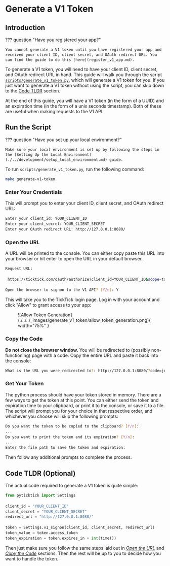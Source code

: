 # Generate a V1 Token

## Introduction

??? question "Have you registered your app?"

    You cannot generate a V1 token until you have registered your app and received your client ID, client secret, and OAuth redirect URL. You can find the guide to do this [here](register_v1_app.md).

To generate a V1 token, you will need to have your client ID, client secret, and OAuth redirect URL in hand. This guide will walk you through the script [`scripts/generate_v1_token.py`](https://github.com/sebpretzer/pyticktick/blob/main/scripts/generate_v1_token.py), which will generate a V1 token for you. If you just want to generate a V1 token without using the script, you can skip down to the [Code TLDR](#code-tldr-optional) section.

At the end of this guide, you will have a V1 token (in the form of a UUID) and an expiration time (in the form of a unix seconds timestamp). Both of these are useful when making requests to the V1 API.

## Run the Script

??? question "Have you set up your local environment?"

    Make sure your local environment is set up by following the steps in the [Setting Up the Local Environment](./../development/setup_local_environment.md) guide.

To run `scripts/generate_v1_token.py`, run the following command:

```bash
make generate-v1-token
```

### Enter Your Credentials

This will prompt you to enter your client ID, client secret, and OAuth redirect URL:

```bash
Enter your client_id: YOUR_CLIENT_ID
Enter your client_secret: YOUR_CLIENT_SECRET
Enter your OAuth redirect URL: http://127.0.0.1:8080/
```

### Open the URL

A URL will be printed to the console. You can either copy paste this URL into your browser or hit enter to open the URL in your default browser.

```bash
Request URL:

 https://ticktick.com/oauth/authorize?client_id=YOUR_CLIENT_ID&scope=tasks%3Aread+tasks%3Awrite&state=None&response_type=code

Open the browser to signon to the V1 API? [Y/n]: Y
```

This will take you to the TickTick login page. Log in with your account and click "Allow" to grant access to your app:

<figure markdown="span">
    ![Allow Token Generation](./../../_images/generate_v1_token/allow_token_generation.png){ width="75%" }
</figure>

### Copy the Code

**Do not close the browser window.** You will be redirected to (possibly non-functioning) page with a code. Copy the entire URL and paste it back into the console:

```bash
What is the URL you were redirected to?: http://127.0.0.1:8080/?code=jAyEtF&state=None
```

### Get Your Token

The python process should have your token stored in memory. There are a few ways to get the token at this point. You can either send the token and expiration time to your clipboard, or print it to the console, or save it to a file. The script will prompt you for your choice in that respective order, and whichever you choose will skip the following prompts:

```bash
Do you want the token to be copied to the clipboard? [Y/n]:
...
Do you want to print the token and its expiration? [Y/n]:
...
Enter the file path to save the token and expiration:
```

Then follow any additional prompts to complete the process.

## Code TLDR (Optional)

The actual code required to generate a V1 token is quite simple:

```python
from pyticktick import Settings

client_id = "YOUR_CLIENT_ID"
client_secret = "YOUR_CLIENT_SECRET"
redirect_url = "http://127.0.0.1:8080/"

token = Settings.v1_signon(client_id, client_secret, redirect_url)
token_value = token.access_token
token_expiration = token.expires_in + int(time())
```

Then just make sure you follow the same steps laid out in [_Open the URL_](#open-the-url) and [_Copy the Code_](#copy-the-code) sections. Then the rest will be up to you to decide how you want to handle the token.
